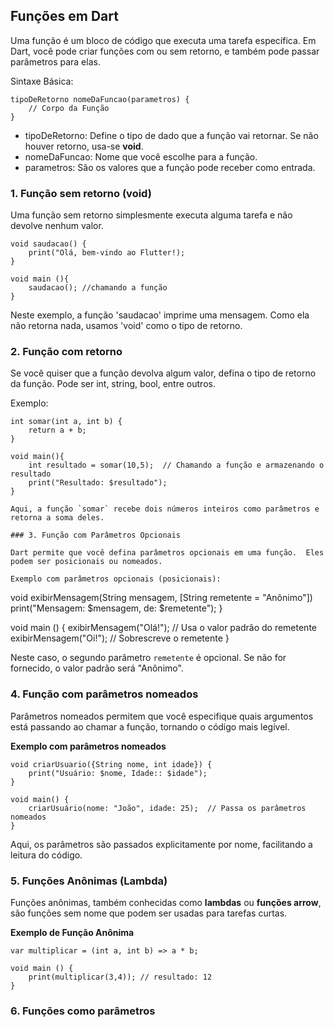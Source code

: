 ## Funções em Dart

Uma função é um bloco de código que executa uma tarefa específica.  Em Dart, você pode criar funções com ou sem retorno, e também pode passar parâmetros para elas.

Sintaxe Básica:
```
tipoDeRetorno nomeDaFuncao(parametros) {
    // Corpo da Função
}
```
- tipoDeRetorno: Define o tipo de dado que a função vai retornar.  Se não houver retorno, usa-se **void**.
- nomeDaFuncao: Nome que você escolhe para a função.
- parametros: São os valores que a função pode receber como entrada.

### 1. Função sem retorno (void)

Uma função sem retorno simplesmente executa alguma tarefa e não devolve nenhum valor.
```
void saudacao() {
    print("Olá, bem-vindo ao Flutter!);
}

void main (){
    saudacao(); //chamando a função
}
```
Neste exemplo, a função 'saudacao' imprime uma mensagem.  Como ela não retorna nada, usamos 'void' como o tipo de retorno.

### 2. Função com retorno

Se você quiser que a função devolva algum valor, defina o tipo de retorno da função.  Pode ser int, string, bool, entre outros.

Exemplo:
```
int somar(int a, int b) {
    return a + b;
}

void main(){
    int resultado = somar(10,5);  // Chamando a função e armazenando o resultado
    print("Resultado: $resultado");
}

Aqui, a função `somar` recebe dois números inteiros como parâmetros e retorna a soma deles.

### 3. Função com Parâmetros Opcionais

Dart permite que você defina parâmetros opcionais em uma função.  Eles podem ser posicionais ou nomeados.

Exemplo com parâmetros opcionais (posicionais):

```
void exibirMensagem(String mensagem, [String remetente = "Anônimo"])
    print("Mensagem: $mensagem, de: $remetente");
}

void main () {
    exibirMensagem("Olá!");  // Usa o valor padrão do remetente
    exibirMensagem("Oi!"); // Sobrescreve o remetente
}

Neste caso, o segundo parâmetro `remetente` é opcional.  Se não for fornecido, o valor padrão será "Anônimo".

### 4. Função com parâmetros nomeados

Parâmetros nomeados permitem que você especifique quais argumentos está passando ao chamar a função, tornando o código mais legível.

**Exemplo com parâmetros nomeados**
```
void criarUsuario({String nome, int idade}) {
    print("Usuário: $nome, Idade:: $idade");
}

void main() {
    criarUsuário(nome: "João", idade: 25);  // Passa os parâmetros nomeados
}
```
Aqui, os parâmetros são passados explicitamente por nome, facilitando a leitura do código.

### 5. Funções Anônimas (Lambda)

Funções anônimas, também conhecidas como **lambdas** ou **funções arrow**, são funções sem nome que podem ser usadas para tarefas curtas.

**Exemplo de Função Anônima**
```
var multiplicar = (int a, int b) => a * b;

void main () {
    print(multiplicar(3,4)); // resultado: 12
}
```

### 6. Funções como parâmetros
